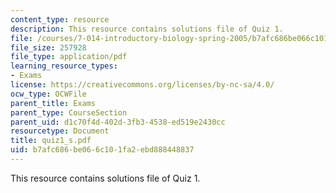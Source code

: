 ```yaml
---
content_type: resource
description: This resource contains solutions file of Quiz 1.
file: /courses/7-014-introductory-biology-spring-2005/b7afc686be066c101fa2ebd888448837_quiz1_s.pdf
file_size: 257928
file_type: application/pdf
learning_resource_types:
- Exams
license: https://creativecommons.org/licenses/by-nc-sa/4.0/
ocw_type: OCWFile
parent_title: Exams
parent_type: CourseSection
parent_uid: d1c70f4d-402d-3fb3-4538-ed519e2430cc
resourcetype: Document
title: quiz1_s.pdf
uid: b7afc686-be06-6c10-1fa2-ebd888448837
---
```

This resource contains solutions file of Quiz 1.